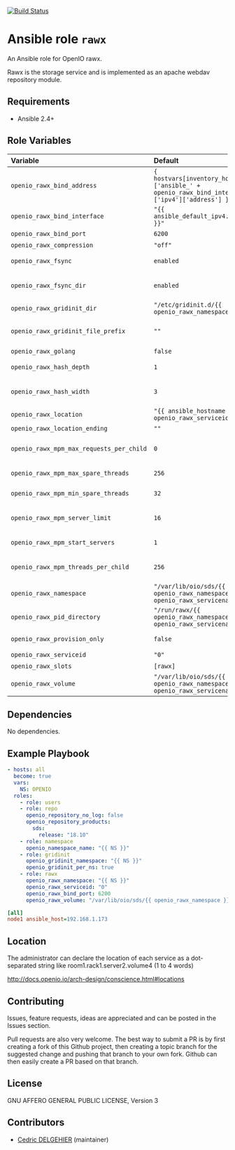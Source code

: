 [![Build Status](https://travis-ci.org/open-io/ansible-role-openio-rawx.svg?branch=master)](https://travis-ci.org/open-io/ansible-role-openio-rawx)
# Ansible role `rawx`

An Ansible role for OpenIO rawx.

Rawx is the storage service and is implemented as an apache webdav repository module.


## Requirements

- Ansible 2.4+

## Role Variables


| Variable   | Default | Comments (type)  |
| :---       | :---    | :---             |
| `openio_rawx_bind_address` | `{ hostvars[inventory_hostname]['ansible_' + openio_rawx_bind_interface]['ipv4']['address'] }}` |  Address IP to use. |
| `openio_rawx_bind_interface` | `"{{ ansible_default_ipv4.alias }}"` | Interface to use |
| `openio_rawx_bind_port` | `6200` | Listening PORT |
| `openio_rawx_compression` | `"off"` | Compression mode |
| `openio_rawx_fsync` | `enabled` | At the end of an upload, perform a fsync() on the chunk file itself |
| `openio_rawx_fsync_dir` | `enabled` | At the end of an upload, perform a fsync() on the directory holding the chunk |
| `openio_rawx_gridinit_dir` | `"/etc/gridinit.d/{{ openio_rawx_namespace }}"` | Path to copy the gridinit conf |
| `openio_rawx_gridinit_file_prefix` | `""` | Maybe set it to {{ openio_memcached_namespace }}- for old gridinit's style |
| `openio_rawx_golang` | `false` | golang rawx |
| `openio_rawx_hash_depth` | `1` | How many levels of directories are used to store chunks |
| `openio_rawx_hash_width` | `3` | How many hexdigits must be used to name the indirection directories |
| `openio_rawx_location` | `"{{ ansible_hostname }}.{{ openio_rawx_serviceid }}"` | Location |
| `openio_rawx_location_ending` | `""` | ... |
| `openio_rawx_mpm_max_requests_per_child` | `0` | set the total number of requests each child server process serves before the child dies |
| `openio_rawx_mpm_max_spare_threads` | `256` | Maximum number of idle threads |
| `openio_rawx_mpm_min_spare_threads` | `32` | Minimum number of idle threads to handle request spikes |
| `openio_rawx_mpm_server_limit` | `16` | sets the maximum configured value for MaxRequestWorkers for the lifetime of the process |
| `openio_rawx_mpm_start_servers` | `1` |  sets the number of child server processes created on startup |
| `openio_rawx_mpm_threads_per_child` | `256` | sets the maximum configured value for ThreadsPerChild for the lifetime of the process |
| `openio_rawx_namespace` | `"/var/lib/oio/sds/{{ openio_rawx_namespace }}/{{ openio_rawx_servicename }}"` | Namespace |
| `openio_rawx_pid_directory` | `"/run/rawx/{{ openio_rawx_namespace }}/{{ openio_rawx_servicename }}"` | Folder for pid file |
| `openio_rawx_provision_only` | `false` | Provision only without restarting services |
| `openio_rawx_serviceid` | `"0"` | ID in gridinit |
| `openio_rawx_slots` | `[rawx]` | The service's slot in conscience|
| `openio_rawx_volume` | `"/var/lib/oio/sds/{{ openio_rawx_namespace }}/{{ openio_rawx_servicename }}"` | Path to store data |

## Dependencies

No dependencies.

## Example Playbook

```yaml
- hosts: all
  become: true
  vars:
    NS: OPENIO
  roles:
    - role: users
    - role: repo
      openio_repository_no_log: false
      openio_repository_products:
        sds:
          release: "18.10"
    - role: namespace
      openio_namespace_name: "{{ NS }}"
    - role: gridinit
      openio_gridinit_namespace: "{{ NS }}"
      openio_gridinit_per_ns: true
    - role: rawx
      openio_rawx_namespace: "{{ NS }}"
      openio_rawx_serviceid: "0"
      openio_rawx_bind_port: 6200
      openio_rawx_volume: "/var/lib/oio/sds/{{ openio_rawx_namespace }}/{{ openio_rawx_servicename }}"
```


```ini
[all]
node1 ansible_host=192.168.1.173
```

## Location

The administrator can declare the location of each service as a dot-separated string like room1.rack1.server2.volume4 (1 to 4 words)

http://docs.openio.io/arch-design/conscience.html#locations

## Contributing

Issues, feature requests, ideas are appreciated and can be posted in the Issues section.

Pull requests are also very welcome.
The best way to submit a PR is by first creating a fork of this Github project, then creating a topic branch for the suggested change and pushing that branch to your own fork.
Github can then easily create a PR based on that branch.

## License

GNU AFFERO GENERAL PUBLIC LICENSE, Version 3

## Contributors

- [Cedric DELGEHIER](https://github.com/cdelgehier) (maintainer)
